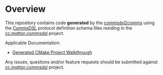 # Overview
This repository contains code **generated** by the [commsdsl2comms](https://github.com/commschamp/commsdsl)
using the [CommsDSL](https://github.com/commschamp/CommsDSL-Specification) protocol definition schema files
residing in the [cc.mqttsn.commsdsl](https://github.com/commschamp/cc.mqttsn.commsdsl) project.

Applicable Documentation:

- [Generated CMake Project Walkthrough](https://github.com/commschamp/commsdsl/blob/master/doc/GeneratedProjectWalkthrough.md)

Any issues, questions and/or feature requests
should be submitted against [cc.mqttsn.commsdsl](https://github.com/commschamp/cc.mqttsn.commsdsl) project.
